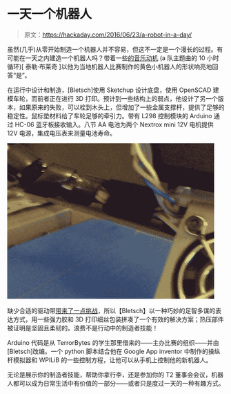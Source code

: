 # 一天一个机器人

> 原文：<https://hackaday.com/2016/06/23/a-robot-in-a-day/>

虽然(几乎)从零开始制造一个机器人并不容易，但这不一定是一个漫长的过程。有可能在一天之内建造一个机器人吗？带着一些[的音乐动机](https://www.youtube.com/watch?v=Mr2ptPJrLNw) (a 队主题曲的 10 小时循环)[ 泰勒·布莱奇 ]以他为当地机器人比赛制作的黄色小机器人的形状响亮地回答“是”。

在运行中设计和制造，[Bletsch]使用 Sketchup 设计底盘，使用 OpenSCAD 建模车轮，而前者正在进行 3D 打印。预计到一些结构上的弱点，他设计了另一个版本，如果原来的失败，可以栓到木头上，但增加了一些金属支撑杆，提供了足够的稳定性。鼠标垫材料给了车轮足够的牵引力。带有 L298 控制模块的 Arduino 通过 HC-06 蓝牙板接收输入。八节 AA 电池为两个 Nextrox mini 12V 电机提供 12V 电源，集成电压表来测量电池寿命。

[![Chassis 3D Printing Process](img/06331549c25dfd1a9050fb46db9b65ce.png)](https://hackaday.com/wp-content/uploads/2016/06/3d-printing-process.gif)

缺少合适的驱动带[带来了一点挑战](http://discspace.org/joining-gt2-belt-into-closed-loops/)，所以【Bletsch】以一种巧妙的足智多谋的表达方式，用一些强力胶和 3D 打印细丝包装拼凑了一个有效的解决方案；热压部件被证明是坚固且柔韧的。浪费不是行动中的制造者技能！

Arduino 代码是从 TerrorBytes 的学生那里借来的——主办比赛的组织——并由[Bletsch]改编。一个 python 脚本结合他在 Google App inventor 中制作的操纵杆模拟器和 WPILiB 的一些控制方程，让他可以从手机上控制他的新机器人。

无论是展示你的制造者技能，帮助你拿行李，还是参加你的 T2 董事会会议，机器人都可以成为日常生活中有价值的一部分——或者只是度过一天的一种有趣方式。